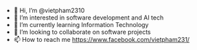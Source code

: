 - 👋 Hi, I’m @vietpham2310
- 👀 I’m interested in software development and AI tech
- 🌱 I’m currently learning Information Technology
- 💞️ I’m looking to collaborate on software projects
- 📫 How to reach me https://www.facebook.com/vietpham231/

<!---
vietpham2310/vietpham2310 is a ✨ special ✨ repository because its `README.md` (this file) appears on your GitHub profile.
You can click the Preview link to take a look at your changes.
--->
